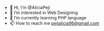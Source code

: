 - 👋 Hi, I’m @AliciaPeji
- 👀 I’m interested in Web Designing
- 🌱 I’m currently learning PHP language
- 📫 How to reach me pejialicia96@gmail.com

<!---
AliciaPeji/AliciaPeji is a ✨ special ✨ repository because its `README.md` (this file) appears on your GitHub profile.
You can click the Preview link to take a look at your changes.
--->
